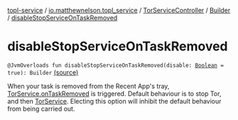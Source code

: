 [topl-service](../../../index.md) / [io.matthewnelson.topl_service](../../index.md) / [TorServiceController](../index.md) / [Builder](index.md) / [disableStopServiceOnTaskRemoved](./disable-stop-service-on-task-removed.md)

# disableStopServiceOnTaskRemoved

`@JvmOverloads fun disableStopServiceOnTaskRemoved(disable: `[`Boolean`](https://kotlinlang.org/api/latest/jvm/stdlib/kotlin/-boolean/index.html)` = true): Builder` [(source)](https://github.com/05nelsonm/TorOnionProxyLibrary-Android/blob/master/topl-service/src/main/java/io/matthewnelson/topl_service/TorServiceController.kt#L229)

When your task is removed from the Recent App's tray, [TorService.onTaskRemoved](#) is
triggered. Default behaviour is to stop Tor, and then [TorService](#). Electing this
option will inhibit the default behaviour from being carried out.

